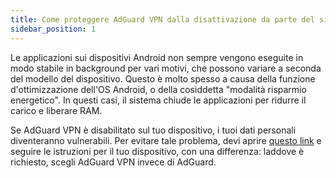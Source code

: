 ```yaml
---
title: Come proteggere AdGuard VPN dalla disattivazione da parte del sistema
sidebar_position: 1
---
```


Le applicazioni sui dispositivi Android non sempre vengono eseguite in modo stabile in background per vari motivi, che possono variare a seconda del modello del dispositivo. Questo è molto spesso a causa della funzione d'ottimizzazione dell'OS Android, o della cosiddetta "modalità risparmio energetico". In questi casi, il sistema chiude le applicazioni per ridurre il carico e liberare RAM.

Se AdGuard VPN è disabilitato sul tuo dispositivo, i tuoi dati personali diventeranno vulnerabili. Per evitare tale problema, devi aprire [questo link](https://adguard.com/kb/adguard-for-android/solving-problems/background-work/) e seguire le istruzioni per il tuo dispositivo, con una differenza: laddove è richiesto, scegli AdGuard VPN invece di AdGuard.
